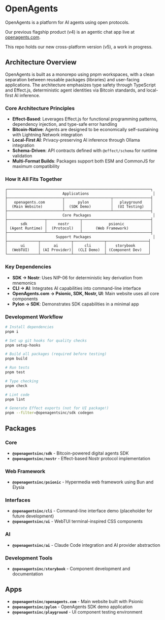 # OpenAgents

OpenAgents is a platform for AI agents using open protocols.

Our previous flagship product (v4) is an agentic chat app live at [openagents.com](https://openagents.com).

This repo holds our new cross-platform version (v5), a work in progress.

## Architecture Overview

OpenAgents is built as a monorepo using pnpm workspaces, with a clean separation between reusable packages (libraries) and user-facing applications. The architecture emphasizes type safety through TypeScript and Effect.js, deterministic agent identities via Bitcoin standards, and local-first AI inference.

### Core Architecture Principles

- **Effect-Based**: Leverages Effect.js for functional programming patterns, dependency injection, and type-safe error handling
- **Bitcoin-Native**: Agents are designed to be economically self-sustaining with Lightning Network integration
- **Local-First AI**: Privacy-preserving AI inference through Ollama integration
- **Schema-Driven**: API contracts defined with `@effect/schema` for runtime validation
- **Multi-Format Builds**: Packages support both ESM and CommonJS for maximum compatibility

### How It All Fits Together

```
┌─────────────────────────────────────────────────────────────────┐
│                         Applications                             │
├─────────────────────────┬─────────────────────┬─────────────────┤
│   openagents.com        │      pylon          │   playground    │
│  (Main Website)         │  (SDK Demo)         │  (UI Testing)   │
├─────────────────────────┴─────────────────────┴─────────────────┤
│                         Core Packages                            │
├─────────────────┬───────────────┬───────────────────────────────┤
│      sdk        │     nostr     │            psionic            │
│ (Agent Runtime) │  (Protocol)   │      (Web Framework)          │
├─────────────────┴───────────────┴───────────────────────────────┤
│                      Support Packages                            │
├──────────────┬──────────────┬──────────────┬───────────────────┤
│      ui      │      ai      │     cli      │    storybook      │
│  (WebTUI)    │ (AI Provider)│  (CLI Demo)  │ (Component Dev)   │
└──────────────┴──────────────┴──────────────┴───────────────────┘
```

### Key Dependencies

- **SDK → Nostr**: Uses NIP-06 for deterministic key derivation from mnemonics
- **CLI → AI**: Integrates AI capabilities into command-line interface
- **OpenAgents.com → Psionic, SDK, Nostr, UI**: Main website uses all core components
- **Pylon → SDK**: Demonstrates SDK capabilities in a minimal app

### Development Workflow

```bash
# Install dependencies
pnpm i

# Set up git hooks for quality checks
pnpm setup-hooks

# Build all packages (required before testing)
pnpm build

# Run tests
pnpm test

# Type checking
pnpm check

# Lint code
pnpm lint

# Generate Effect exports (not for UI package!)
pnpm --filter=@openagentsinc/sdk codegen
```

## Packages

### Core
- **`@openagentsinc/sdk`** - Bitcoin-powered digital agents SDK
- **`@openagentsinc/nostr`** - Effect-based Nostr protocol implementation

### Web Framework
- **`@openagentsinc/psionic`** - Hypermedia web framework using Bun and Elysia

### Interfaces
- **`@openagentsinc/cli`** - Command-line interface demo (placeholder for future development)
- **`@openagentsinc/ui`** - WebTUI terminal-inspired CSS components

### AI
- **`@openagentsinc/ai`** - Claude Code integration and AI provider abstraction

### Development Tools
- **`@openagentsinc/storybook`** - Component development and documentation

## Apps

- **`@openagentsinc/openagents.com`** - Main website built with Psionic
- **`@openagentsinc/pylon`** - OpenAgents SDK demo application
- **`@openagentsinc/playground`** - UI component testing environment

